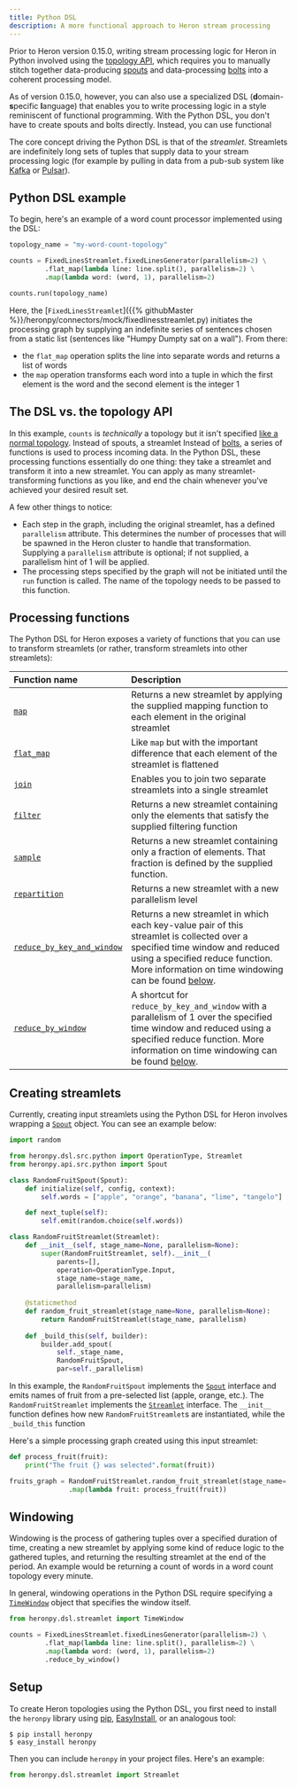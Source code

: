 ```yaml
---
title: Python DSL
description: A more functional approach to Heron stream processing
---
```


Prior to Heron version 0.15.0, writing stream processing logic for Heron in Python involved using the [topology API](../topologies), which requires you to manually stitch together data-producing [spouts](../spouts) and data-processing [bolts](../bolts) into a coherent processing model.

As of version 0.15.0, however, you can also use a specialized DSL (**d**omain-**s**pecific **l**anguage) that enables you to write processing logic in a style reminiscent of functional programming. With the Python DSL, you don't have to create spouts and bolts directly. Instead, you can use functional 

The core concept driving the Python DSL is that of the *streamlet*. Streamlets are indefinitely long sets of tuples that supply data to your stream processing logic (for example by pulling in data from a pub-sub system like [Kafka](https://kafka.apache.org/) or [Pulsar](http://pulsar.incubator.apache.org/)).

## Python DSL example

To begin, here's an example of a word count processor implemented using the DSL:

```python
topology_name = "my-word-count-topology"

counts = FixedLinesStreamlet.fixedLinesGenerator(parallelism=2) \
         .flat_map(lambda line: line.split(), parallelism=2) \
         .map(lambda word: (word, 1), parallelism=2)

counts.run(topology_name)
```

Here, the [`FixedLinesStreamlet`]({{% githubMaster %}}/heronpy/connectors/mock/fixedlinesstreamlet.py) initiates the processing graph by supplying an indefinite series of sentences chosen from a static list (sentences like "Humpy Dumpty sat on a wall"). From there:

* the `flat_map` operation splits the line into separate words and returns a list of words
* the `map` operation transforms each word into a tuple in which the first element is the word and the second element is the integer 1

## The DSL vs. the topology API

In this example, `counts` is *technically* a topology but it isn't specified [like a normal topology](../topologies). Instead of spouts, a streamlet Instead of [bolts](../bolts), a series of functions is used to process incoming data. In the Python DSL, these processing functions essentially do one thing: they take a streamlet and transform it into a new streamlet. You can apply as many streamlet-transforming functions as you like, and end the chain whenever you've achieved your desired result set.

A few other things to notice:

* Each step in the graph, including the original streamlet, has a defined `parallelism` attribute. This determines the number of processes that will be spawned in the Heron cluster to handle that transformation. Supplying a `parallelism` attribute is optional; if not supplied, a parallelism hint of 1 will be applied.
* The processing steps specified by the graph will not be initiated until the `run` function is called. The name of the topology needs to be passed to this function.

## Processing functions

The Python DSL for Heron exposes a variety of functions that you can use to transform streamlets (or rather, transform streamlets into other streamlets):

Function name | Description
:-------------|:------------
[`map`](/api/python/dsl/streamlet.m.html#heronpy.dsl.streamlet.Streamlet.map) | Returns a new streamlet by applying the supplied mapping function to each element in the original streamlet
[`flat_map`](/api/python/dsl/streamlet.m.html#heronpy.dsl.streamlet.Streamlet.flat_map) | Like `map` but with the important difference that each element of the streamlet is flattened
[`join`](/api/python/dsl/streamlet.m.html#heronpy.dsl.streamlet.Streamlet.join) | Enables you to join two separate streamlets into a single streamlet
[`filter`](/api/python/dsl/streamlet.m.html#heronpy.dsl.streamlet.Streamlet.filter) | Returns a new streamlet containing only the elements that satisfy the supplied filtering function
[`sample`](/api/python/dsl/streamlet.m.html#heronpy.dsl.streamlet.Streamlet.sample) | Returns a new streamlet containing only a fraction of elements. That fraction is defined by the supplied function.
[`repartition`](/api/python/dsl/streamlet.m.html#heronpy.dsl.streamlet.Streamlet.repartition) | Returns a new streamlet with a new parallelism level
[`reduce_by_key_and_window`](/api/python/dsl/streamlet.m.html#heronpy.dsl.streamlet.Streamlet.reduce_by_key_and_window) | Returns a new streamlet in which each key-value pair of this streamlet is collected over a specified time window and reduced using a specified reduce function. More information on time windowing can be found [below](#windowing).
[`reduce_by_window`](/api/python/dsl/streamlet.m.html#heronpy.dsl.streamlet.Streamlet.reduce_by_window) | A shortcut for `reduce_by_key_and_window` with a parallelism of 1 over the specified time window and reduced using a specified reduce function. More information on time windowing can be found [below](#windowing).

## Creating streamlets

Currently, creating input streamlets using the Python DSL for Heron involves wrapping a [`Spout`](/api/python/api/spout/spout.m.html) object. You can see an example below:

```python
import random

from heronpy.dsl.src.python import OperationType, Streamlet
from heronpy.api.src.python import Spout

class RandomFruitSpout(Spout):
    def initialize(self, config, context):
        self.words = ["apple", "orange", "banana", "lime", "tangelo"]

    def next_tuple(self):
        self.emit(random.choice(self.words))

class RandomFruitStreamlet(Streamlet):
    def __init__(self, stage_name=None, parallelism=None):
        super(RandomFruitStreamlet, self).__init__(
            parents=[],
            operation=OperationType.Input,
            stage_name=stage_name,
            parallelism=parallelism)
    
    @staticmethod
    def random_fruit_streamlet(stage_name=None, parallelism=None):
        return RandomFruitStreamlet(stage_name, parallelism)
    
    def _build_this(self, builder):
        builder.add_spout(
            self._stage_name,
            RandomFruitSpout,
            par=self._parallelism)
```

In this example, the `RandomFruitSpout` implements the [`Spout`](/api/python/api/spout/spout.m.html) interface and emits names of fruit from a pre-selected list (apple, orange, etc.). The `RandomFruitStreamlet` implements the [`Streamlet`](/api/python/dsl/streamlet.m.html) interface. The `__init__` function defines how new `RandomFruitStreamlet`s are instantiated, while the `_build_this` function

Here's a simple processing graph created using this input streamlet:

```python
def process_fruit(fruit):
    print("The fruit {} was selected".format(fruit))

fruits_graph = RandomFruitStreamlet.random_fruit_streamlet(stage_name='input', parallelism=3)
               .map(lambda fruit: process_fruit(fruit))
```

## Windowing

Windowing is the process of gathering tuples over a specified duration of time, creating a new streamlet by applying some kind of reduce logic to the gathered tuples, and returning the resulting streamlet at the end of the period. An example would be returning a count of words in a word count topology every minute.

In general, windowing operations in the Python DSL require specifying a [`TimeWindow`](/api/python/dsl/streamlet.m.html#heronpy.dsl.streamlet.TimeWindow) object that specifies the window itself.

```python
from heronpy.dsl.streamlet import TimeWindow

counts = FixedLinesStreamlet.fixedLinesGenerator(parallelism=2) \
         .flat_map(lambda line: line.split(), parallelism=2) \
         .map(lambda word: (word, 1), parallelism=2)
         .reduce_by_window()
```

## Setup

To create Heron topologies using the Python DSL, you first need to install the `heronpy` library using [pip](https://pip.pypa.io/en/stable/), [EasyInstall](https://wiki.python.org/moin/EasyInstall), or an analogous tool:

```shell
$ pip install heronpy
$ easy_install heronpy
```

Then you can include `heronpy` in your project files. Here's an example:

```python
from heronpy.dsl.streamlet import Streamlet 
```